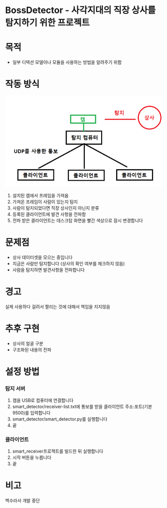 BossDetector - 사각지대의 직장 상사를 탐지하기 위한 프로젝트
=============

목적
=============
* 일부 디텍션 모델이나 모듈을 사용하는 방법을 알려주기 위함

작동 방식
=============
![Alt text](pipeline.png "작동 방식")
1. 설치된 캠에서 프레임을 가져옴
2. 가져온 프레임이 사람이 있는지 탐지
3. 사람이 탐지되었다면 직장 상사인지 아닌지 분류
4. 등록된 클라이언트에 발견 사항을 전파함
5. 전파 받은 클라이언트는 데스크탑 화면을 빨간 색상으로 잠시 변경합니다

문제점
=============
* 상사 데이터셋을 모으는 중입니다
* 지금은 사람만 탐지합니다 (상사의 확인 여부를 체크하지 않음)
* 사람을 탐지하면 발견사항을 전파합니다

경고
=============
실제 사용하다 걸려서 짤리는 것에 대해서 책임을 지지않음

추후 구현
=============
* 상사의 얼굴 구분
* 구조화된 내용의 전파

설정 방법
=============
### 탐지 서버
1. 캠을 USB로 컴퓨터에 연결합니다
2. smart_detector/receiver-list.txt에 통보를 받을 클라이언트 주소:포트(기본 9500)를 입력합니다
3. smart_detector/smart_detector.py를 실행합니다
4. 끝

### 클라이언트
1. smart_receiver프로젝트를 빌드한 뒤 실행합니다
2. 시작 버튼을 누릅니다
3. 끝 

  
비고
=============  
백수라서 개발 중단  
